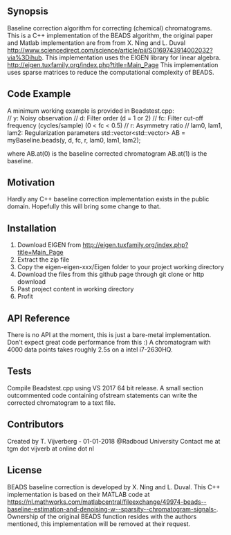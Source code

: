 ## Synopsis

Baseline correction algorithm for correcting (chemical) chromatograms. This is a C++ implementation of the BEADS algorithm, the original paper and Matlab implementation are from from X. Ning and L. Duval http://www.sciencedirect.com/science/article/pii/S0169743914002032?via%3Dihub.
This implementation uses the EIGEN library for linear algebra. http://eigen.tuxfamily.org/index.php?title=Main_Page This implementation uses sparse matrices to reduce the computational complexity of BEADS.

## Code Example

A minimum working example is provided in Beadstest.cpp:  
//   y: Noisy observation
//   d: Filter order (d = 1 or 2)
//   fc: Filter cut-off frequency (cycles/sample) (0 < fc < 0.5)
//   r: Asymmetry ratio
//   lam0, lam1, lam2: Regularization parameters
std::vector<std::vector<double>> AB = myBaseline.beads(y, d, fc, r, lam0, lam1, lam2);

where AB.at(0) is the baseline corrected chromatogram
AB.at(1) is the baseline.

## Motivation

Hardly any C++ baseline correction implementation exists in the public domain. Hopefully this will bring some change to that.

## Installation

1. Download EIGEN from http://eigen.tuxfamily.org/index.php?title=Main_Page
2. Extract the zip file
3. Copy the eigen-eigen-xxx/Eigen folder to your project working directory
4. Download the files from this github page through git clone or http download
5. Past project content in working directory
6. Profit

## API Reference

There is no API at the moment, this is just a bare-metal implementation. Don't expect great code performance from this :) 
A chromatogram with 4000 data points takes roughly 2.5s on a intel i7-2630HQ. 

## Tests

Compile Beadstest.cpp using VS 2017 64 bit release. A small section outcommented code containing ofstream statements can write the corrected chromatogram to a text file.

## Contributors

Created by T. Vijverberg - 01-01-2018 @Radboud University
Contact me at tgm dot vijverb at online dot nl


## License

BEADS baseline correction is developed by X. Ning and L. Duval. This C++ implementation is based on their MATLAB code at https://nl.mathworks.com/matlabcentral/fileexchange/49974-beads--baseline-estimation-and-denoising-w--sparsity--chromatogram-signals-.
Ownership of the original BEADS function resides with the authors mentioned, this implementation will be removed at their request.